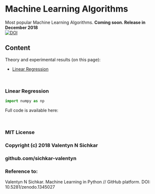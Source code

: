 # Machine Learning Algorithms
Most popular Machine Learning Algorithms. **Coming soon. Release in December 2018**
<br/>[![DOI](https://zenodo.org/badge/DOI/10.5281/zenodo.1345027.svg)](https://doi.org/10.5281/zenodo.1345027)

## Content
Theory and experimental results (on this page):

* [Linear Regression](#linear-regression)

<br/>

### <a id="linear-regression">Linear Regression</a>


```py
import numpy as np

```

Full code is available here: 

<br/>

### MIT License
### Copyright (c) 2018 Valentyn N Sichkar
### github.com/sichkar-valentyn
### Reference to:
Valentyn N Sichkar. Machine Learning in Python // GitHub platform. DOI: 10.5281/zenodo.1345027
